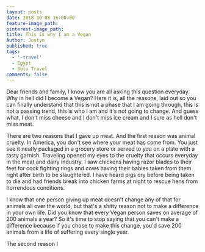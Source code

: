 ```yaml
---
layout: posts
date: 2018-10-08 16:00:00
feature-image_path:
pinterest-image_path:
title: This is why I am a Vegan
Author: Justyn
published: true
tags:
  - '-travel'
  - Egypt
  - Solo Travel
comments: false
---
```


Dear friends and family, I know you are all asking this question everyday. Why in hell did I become a Vegan? Here it is, all the reasons, laid out so you can finally understand that this is not a phase that I am going through, this is not a passing trend, this is who I am and it's not going to change. And guess what, I don't miss cheese and I don't miss ice cream and I sure as hell don't miss meat.

There are two reasons that I gave up meat. And the first reason was animal cruelty. In America, you don't see where your meat has come from. You just see it neatly packaged in a grocery store or served to you on a plate with a tasty garnish. Traveling opened my eyes to the cruelty that occurs everyday in the meat and dairy industry. I saw chickens having razor blades to their feet for cock fighting rings and cows having their babies taken from them right after birth to be slaughtered. I have heard pigs cry before being taken to die and had friends break into chicken farms at night to rescue hens from horrendous conditions.

I know that one person giving up meat doesn't change any of that for animals all over the world, but that's a shitty reason not to make a difference in your own life. Did you know that every Vegan person saves on average of 200 animals a year? So it's time to stop saying that you can't make a difference because if you chose to make this change, you'd save 200 animals from a life of suffering every single year.

The second reason I